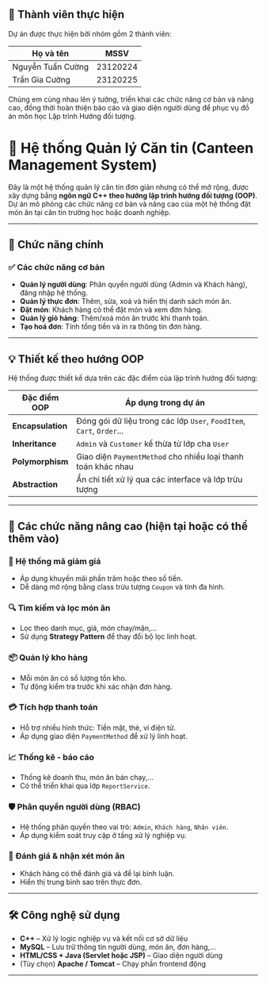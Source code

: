 ## 👥 Thành viên thực hiện

Dự án được thực hiện bởi nhóm gồm 2 thành viên:

| Họ và tên         | MSSV                   |
|-------------------|------------------------------|
| Nguyễn Tuấn Cường      | 23120224 |
| Trần Gia Cường     | 23120225 |

Chúng em cùng nhau lên ý tưởng, triển khai các chức năng cơ bản và nâng cao, đồng thời hoàn thiện báo cáo và giao diện người dùng để phục vụ đồ án môn học Lập trình Hướng đối tượng.


# 🍱 Hệ thống Quản lý Căn tin (Canteen Management System)

Đây là một hệ thống quản lý căn tin đơn giản nhưng có thể mở rộng, được xây dựng bằng **ngôn ngữ C++ theo hướng lập trình hướng đối tượng (OOP)**. Dự án mô phỏng các chức năng cơ bản và nâng cao của một hệ thống đặt món ăn tại căn tin trường học hoặc doanh nghiệp.

---

## 🚀 Chức năng chính

### ✅ Các chức năng cơ bản
- **Quản lý người dùng**: Phân quyền người dùng (Admin và Khách hàng), đăng nhập hệ thống.
- **Quản lý thực đơn**: Thêm, sửa, xoá và hiển thị danh sách món ăn.
- **Đặt món**: Khách hàng có thể đặt món và xem đơn hàng.
- **Quản lý giỏ hàng**: Thêm/xoá món ăn trước khi thanh toán.
- **Tạo hoá đơn**: Tính tổng tiền và in ra thông tin đơn hàng.

---

## 💡 Thiết kế theo hướng OOP

Hệ thống được thiết kế dựa trên các đặc điểm của lập trình hướng đối tượng:

| Đặc điểm OOP       | Áp dụng trong dự án                                        |
|--------------------|-------------------------------------------------------------|
| **Encapsulation**  | Đóng gói dữ liệu trong các lớp `User`, `FoodItem`, `Cart`, `Order`... |
| **Inheritance**    | `Admin` và `Customer` kế thừa từ lớp cha `User`             |
| **Polymorphism**   | Giao diện `PaymentMethod` cho nhiều loại thanh toán khác nhau |
| **Abstraction**    | Ẩn chi tiết xử lý qua các interface và lớp trừu tượng       |

---

## 🔧 Các chức năng nâng cao (hiện tại hoặc có thể thêm vào)

### 🧾 Hệ thống mã giảm giá
- Áp dụng khuyến mãi phần trăm hoặc theo số tiền.
- Dễ dàng mở rộng bằng class trừu tượng `Coupon` và tính đa hình.

### 🔍 Tìm kiếm và lọc món ăn
- Lọc theo danh mục, giá, món chay/mặn,...
- Sử dụng **Strategy Pattern** để thay đổi bộ lọc linh hoạt.

### 📦 Quản lý kho hàng
- Mỗi món ăn có số lượng tồn kho.
- Tự động kiểm tra trước khi xác nhận đơn hàng.

### 💳 Tích hợp thanh toán
- Hỗ trợ nhiều hình thức: Tiền mặt, thẻ, ví điện tử.
- Áp dụng giao diện `PaymentMethod` để xử lý linh hoạt.

### 📈 Thống kê - báo cáo
- Thống kê doanh thu, món ăn bán chạy,...
- Có thể triển khai qua lớp `ReportService`.

### 🛡️ Phân quyền người dùng (RBAC)
- Hệ thống phân quyền theo vai trò: `Admin`, `Khách hàng`, `Nhân viên`.
- Áp dụng kiểm soát truy cập ở tầng xử lý nghiệp vụ.

### 💬 Đánh giá & nhận xét món ăn
- Khách hàng có thể đánh giá và để lại bình luận.
- Hiển thị trung bình sao trên thực đơn.

---

## 🛠️ Công nghệ sử dụng

- **C++** – Xử lý logic nghiệp vụ và kết nối cơ sở dữ liệu
- **MySQL** – Lưu trữ thông tin người dùng, món ăn, đơn hàng,...
- **HTML/CSS + Java (Servlet hoặc JSP)** – Giao diện người dùng
- (Tùy chọn) **Apache / Tomcat** – Chạy phần frontend động

---


